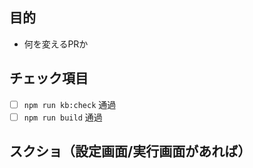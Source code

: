 ## 目的
- 何を変えるPRか

## チェック項目
- [ ] `npm run kb:check` 通過
- [ ] `npm run build` 通過

## スクショ（設定画面/実行画面があれば）
